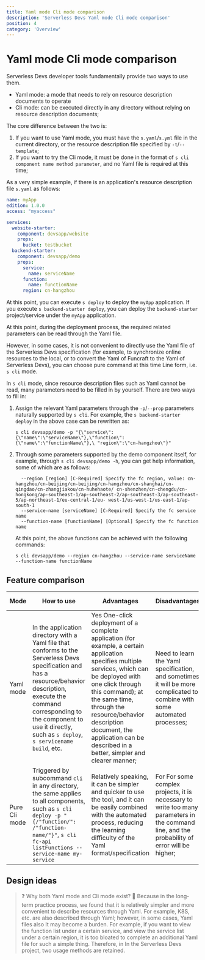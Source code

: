```yaml
---
title: Yaml mode Cli mode comparison
description: 'Serverless Devs Yaml mode Cli mode comparison'
position: 4
category: 'Overview'
---
```


# Yaml mode Cli mode comparison

Serverless Devs developer tools fundamentally provide two ways to use them.
- Yaml mode: a mode that needs to rely on resource description documents to operate
- Cli mode: can be executed directly in any directory without relying on resource description documents;

The core difference between the two is:

1. If you want to use Yaml mode, you must have the `s.yaml`/`s.yml` file in the current directory, or the resource description file specified by `-t`/`--template`;
2. If you want to try the Cli mode, it must be done in the format of `s cli component name method parameter`, and no Yaml file is required at this time;

As a very simple example, if there is an application's resource description file `s.yaml` as follows:

````yaml
name: myApp
edition: 1.0.0
access: "myaccess"

services:
  website-starter:
    component: devsapp/website
    props:
      bucket: testbucket
  backend-starter:
    component: devsapp/demo
    props:
      service:
        name: serviceName
      function:
        name: functionName
      region: cn-hangzhou
````

At this point, you can execute `s deploy` to deploy the `myApp` application. If you execute `s backend-starter deploy`, you can deploy the `backend-starter` project/service under the `myApp` application.

At this point, during the deployment process, the required related parameters can be read through the Yaml file.

However, in some cases, it is not convenient to directly use the Yaml file of the Serverless Devs specification (for example, to synchronize online resources to the local, or to convert the Yaml of Funcraft to the Yaml of Serverless Devs), you can choose pure command at this time Line form, i.e. `s cli` mode.

In `s cli` mode, since resource description files such as Yaml cannot be read, many parameters need to be filled in by yourself. There are two ways to fill in:

1. Assign the relevant Yaml parameters through the `-p`/`--prop` parameters naturally supported by `s cli`. For example, the `s backend-starter deploy` in the above case can be rewritten as:
    ```shell script
    s cli devsapp/demo -p "{\"service\":{\"name\":\"serviceName\"},\"function\":{\"name\":\"functionName\"},\ "region\":\"cn-hangzhou\"}"
    ````
2. Through some parameters supported by the demo component itself, for example, through `s cli devsapp/demo -h`, you can get help information, some of which are as follows:
    ```shell script
      --region [region] [C-Required] Specify the fc region, value: cn-hangzhou/cn-beijing/cn-beijing/cn-hangzhou/cn-shanghai/cn-qingdao/cn-zhangjiakou/cn-huhehaote/ cn-shenzhen/cn-chengdu/cn-hongkong/ap-southeast-1/ap-southeast-2/ap-southeast-3/ap-southeast-5/ap-northeast-1/eu-central-1/eu- west-1/us-west-1/us-east-1/ap-south-1
      --service-name [serviceName] [C-Required] Specify the fc service name
      --function-name [functionName] [Optional] Specify the fc function name
    ````
    At this point, the above functions can be achieved with the following commands:
    ```shell script
    s cli devsapp/demo --region cn-hangzhou --service-name serviceName --function-name functionName
    ````

## Feature comparison

| Mode | How to use | Advantages | Disadvantages | Applicable scenarios |
| --- | --- | --- | --- | --- |
| Yaml mode | In the application directory with a Yaml file that conforms to the Serverless Devs specification and has a resource/behavior description, execute the command corresponding to the component to use it directly, such as `s deploy`, `s servicename build`, etc. | Yes One-click deployment of a complete application (for example, a certain application specifies multiple services, which can be deployed with one click through this command); at the same time, through the resource/behavior description document, the application can be described in a better, simpler and clearer manner; | Need to learn the Yaml specification, and sometimes it will be more complicated to combine with some automated processes; | Operations such as deployment, operation and maintenance, especially batch operations are more suitable; |
| Pure Cli mode | Triggered by subcommand `cli` in any directory, the same applies to all components, such as `s cli deploy -p "{/"function/": /"function-name/"}"`, `s cli fc-api listFunctions --service-name my-service` | Relatively speaking, it can be simpler and quicker to use the tool, and it can be easily combined with the automated process, reducing the learning difficulty of the Yaml format/specification | For For some complex projects, it is necessary to write too many parameters in the command line, and the probability of error will be higher; | More suitable for project management, self-directed operation |

## Design ideas

> ❓ Why both Yaml mode and Cli mode exist?
> 💬 Because in the long-term practice process, we found that it is relatively simpler and more convenient to describe resources through Yaml. For example, K8S, etc. are also described through Yaml; however, in some cases, Yaml files also It may become a burden. For example, if you want to view the function list under a certain service, and view the service list under a certain region, it is too bloated to complete an additional Yaml file for such a simple thing. Therefore, in In the Serverless Devs project, two usage methods are retained.